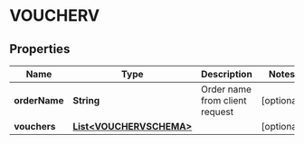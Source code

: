 

# VOUCHERV


## Properties

| Name | Type | Description | Notes |
|------------ | ------------- | ------------- | -------------|
|**orderName** | **String** | Order name from client request |  [optional] |
|**vouchers** | [**List&lt;VOUCHERVSCHEMA&gt;**](VOUCHERVSCHEMA.md) |  |  [optional] |



